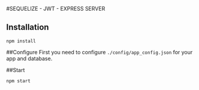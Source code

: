 #SEQUELIZE - JWT - EXPRESS SERVER
## Installation
```
npm install
```
##Configure
First you need to configure ```./config/app_config.json``` for your app and database.

##Start
```
npm start
```